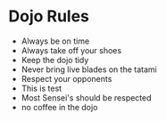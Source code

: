 Dojo Rules
==========
* Always be on time
* Always take off your shoes
* Keep the dojo tidy
* Never bring live blades on the tatami
* Respect your opponents
* This is test
* Most Sensei's should be respected
* no coffee in the dojo
